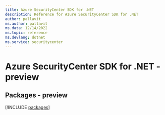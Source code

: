 ```yaml
---
title: Azure SecurityCenter SDK for .NET
description: Reference for Azure SecurityCenter SDK for .NET
author: pallavit
ms.author: pallavit
ms.data: 12/14/2022
ms.topic: reference
ms.devlang: dotnet
ms.service: securitycenter
---
```

# Azure SecurityCenter SDK for .NET - preview
## Packages - preview
[!INCLUDE [packages](securitycenter-index.md)]